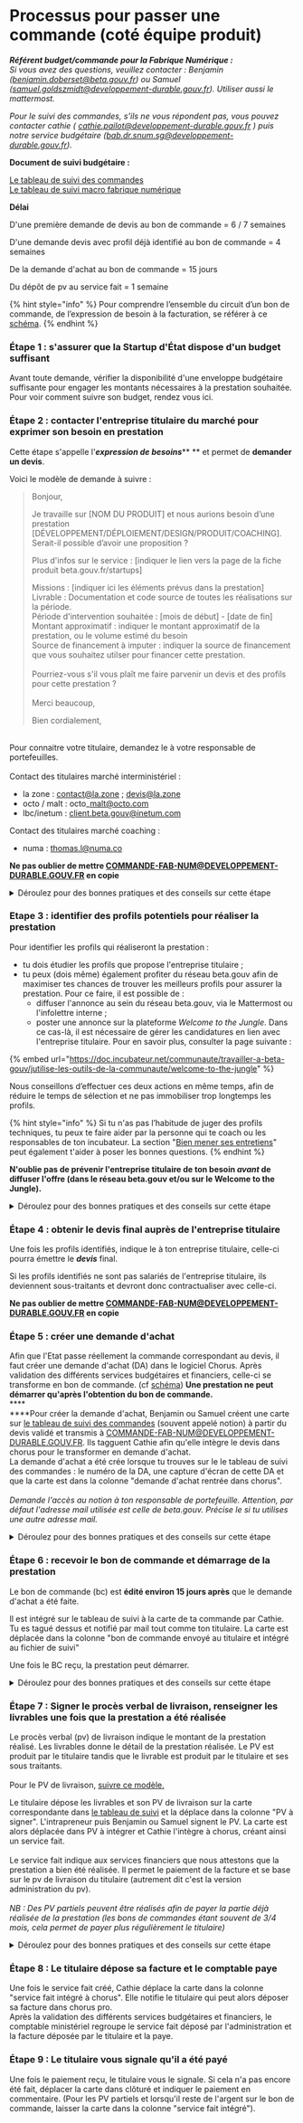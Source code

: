 # Processus pour passer une commande (coté équipe produit)

_**Référent budget/commande pour la Fabrique Numérique :**_\
_Si vous avez des questions, veuillez contacter : Benjamin (benjamin.doberset@beta.gouv.fr) ou Samuel (samuel.goldszmidt@developpement-durable.gouv.fr). Utiliser aussi le mattermost._

_Pour le suivi des commandes, s'ils ne vous répondent pas, vous pouvez contacter cathie ( cathie.pailot@developpement-durable.gouv.fr ) puis notre service budgétaire (bab.dr.snum.sg@developpement-durable.gouv.fr)._

**Document de suivi budgétaire :**

[Le tableau de suivi des commandes \
](https://www.notion.so/lafabnum/Suivi-des-bons-de-commande-BC-9e2e7dae11c740ce99a2e9e87cb3873c)[Le tableau de suivi macro fabrique numérique](https://docs.google.com/spreadsheets/d/1\_3BN-avzUNgh-DCD\_95VL0didj8QSv4CNnASsIHnwPw/edit?usp=sharing)

**Délai**

D'une première demande de devis au bon de commande = 6 / 7 semaines

D'une demande devis avec profil déjà identifié au bon de commande = 4 semaines

De la demande d'achat au bon de commande = 15 jours

Du dépôt de pv au service fait = 1 semaine

{% hint style="info" %}
Pour comprendre l’ensemble du circuit d’un bon de commande, de l’expression de besoin à la facturation, se référer à ce [schéma](https://miro.com/app/board/uXjVO-zTnXY=/?share\_link\_id=17201334548).
{% endhint %}

### Étape 1 : s'assurer que la Startup d'État dispose d'un budget suffisant

Avant toute demande, vérifier la disponibilité d'une enveloppe budgétaire suffisante pour engager les montants nécessaires à la prestation souhaitée. Pour voir comment suivre son budget, rendez vous ici.

### Étape 2 : contacter **l'entreprise titulaire du marché pour exprimer son besoin en prestation**

Cette étape s'appelle l'_**expression de besoins**_** ** et permet de **demander un devis**.

Voici le modèle de demande à suivre :&#x20;

> Bonjour,
>
> Je travaille sur \[NOM DU PRODUIT] et nous aurions besoin d’une prestation \[DÉVELOPPEMENT/DÉPLOIEMENT/DESIGN/PRODUIT/COACHING]. Serait-il possible d’avoir une proposition ?
>
> Plus d'infos sur le service : \[indiquer le lien vers la page de la fiche produit beta.gouv.fr/startups]
>
> Missions : \[indiquer ici les éléments prévus dans la prestation] \
> Livrable : Documentation et code source de toutes les réalisations sur la période. \
> Période d'intervention souhaitée : \[mois de début] - \[date de fin] \
> Montant approximatif : indiquer le montant approximatif de la prestation, ou le volume estimé du besoin\
> Source de financement à imputer : indiquer la source de financement que vous souhaitez utilser pour financer cette prestation.\
> \
> Pourriez-vous s'il vous plaît me faire parvenir un devis et des profils pour cette prestation ? \
> \
> Merci beaucoup,
>
> Bien cordialement,

&#x20;\
Pour connaitre votre titulaire, demandez le à votre responsable de portefeuilles. \
\
Contact des titulaires marché interministériel :&#x20;

* la zone : contact@la.zone ; devis@la.zone
* octo / malt : octo\_malt@octo.com
* lbc/inetum : client.beta.gouv@inetum.com

Contact des titulaires marché coaching :&#x20;

* numa : thomas.l@numa.co

**Ne pas oublier de mettre COMMANDE-FAB-NUM@DEVELOPPEMENT-DURABLE.GOUV.FR en copie**

<details>

<summary>Déroulez pour des bonnes pratiques et des conseils sur cette étape</summary>

_**Evaluer le coût de la prestation avec les TJM, les frais et le taux de marque**_

Pour évaluer le nombre d’UO nécessaire pour la réalisation de la prestation et en cas d'intervention de profils au statut d'indépendant, vous pouvez regarder les profils envisagés pressentis et leur TJM ainsi que les frais pressentis.

Par ailleurs vous devez intégrer le taux de marque de l’attributaire. L’application de taux de marque sur les frais dépend de votre titulaire. Si vous ne les connaissez pas, demandez ces informations à votre titulaire ou à votre responsable d’incubateur.

La formule pour estimer le prix final de la prestation est alors :

* s'il y a un taux de marque sur les frais (Scopopop) : Prix attributaire = **(**TJM \* _nb de jours + frais)\* taux de votre titulaire_

<!---->

* _si il n’y a pas taux de marque sur les frais (Octo, Malt, LBC, Inetum, etc) : prix attributaire = TJM \*_ nb de jours \*taux de votre titulaire + frais

</details>



### **Etape 3 : identifier des profils potentiels pour réaliser la prestation**

Pour identifier les profils qui réaliseront la prestation :&#x20;

* tu dois étudier les profils que propose l'entreprise titulaire ;&#x20;
* tu peux (dois même) également profiter du réseau beta.gouv afin de maximiser tes chances de trouver les meilleurs profils pour assurer la prestation. Pour ce faire, il est possible de :&#x20;
  * diffuser l'annonce au sein du réseau beta.gouv, via le Mattermost ou l'infolettre interne ;&#x20;
  * poster une annonce sur la plateforme _Welcome to the Jungle_. Dans ce cas-là, il est nécessaire de gérer les candidatures en lien avec l'entreprise titulaire. Pour en savoir plus, consulter la page suivante :&#x20;

{% embed url="https://doc.incubateur.net/communaute/travailler-a-beta-gouv/jutilise-les-outils-de-la-communaute/welcome-to-the-jungle" %}

Nous conseillons d’effectuer ces deux actions en même temps, afin de réduire le temps de sélection et ne pas immobiliser trop longtemps les profils.&#x20;

{% hint style="info" %}
Si tu n'as pas l’habitude de juger des profils techniques, tu peux te faire aider par la personne qui te coach ou les responsables de ton incubateur. La section "[Bien mener ses entretiens](../../../../gerer-sa-startup-detat-ou-de-territoires-au-quotidien/decouvrir-les-differents-metiers-dune-startup-detat/recrutement/conseils-pour-le-recrutement.md#bien-mener-ses-entretiens)" peut également t'aider à poser les bonnes questions.
{% endhint %}

**N'oublie pas de prévenir l'entreprise titulaire de ton besoin **_**avant**_** de diffuser  l'offre (dans le réseau beta.gouv et/ou sur le Welcome to the Jungle).**

<details>

<summary>Déroulez pour des bonnes pratiques et des conseils sur cette étape</summary>

_**Répondre à tous les candidats**_\
_****_Vous devez répondre à tous les candidats : \
\- pour indiquer que vous avez bien reçu la candidature (sous 48h, si possible) \
\- pour indiquer votre décision même si celle-ci est négative

_**Donner une visibilité aux candidats**_\
_****_Ne bloquez pas les candidats et indiquer dès le départ à quelle date vous rendrez votre décision et le processus de recrutement prévu

_**Rappeler les valeurs de beta**_\
_****_Rappeler lors des échanges, l’importance des valeurs de beta et de notre culture de travail. S’assurer que le candidat les a lues et s'y reconnait.\
\
_**Aller voir les candidatures spontanées**_\
_****_Le site vitrine du welcom to the jungle permet les candidatures spontanées, n’hésitez pas à regarder si des profils peuvent vous intéresser. Pour ce faire se rendre dans l’offre “candidature spontanée”.

_**Faire attention aux biais**_\
_****_Nous sommes tous biaisés, y faire attention et [se sensibiliser](https://mozaikrh.com/11-biais-cognitifs-a-connaitre-pour-mieux-recruter/) si ce n'est pas déjà fait !&#x20;

_**Faire un bilan avec son titulaire des profils retenus**_

Que vous ayez retenu un profil proposé par votre titulaire ou trouvé par vous même, discuter de votre choix avec votre titulaire. Cela lui permettra de vous proposer des profils plus adéquats par la suite ainsi que d'affiner vos recherches.

</details>

### Étape 4 : obtenir le devis final auprès de l'entreprise titulaire&#x20;

Une fois les profils identifiés, indique le à ton entreprise titulaire, celle-ci pourra émettre le _**devis**_ final.

Si les profils identifiés ne sont pas salariés de l'entreprise titulaire, ils deviennent sous-traitants et devront donc contractualiser avec celle-ci.&#x20;

**Ne pas oublier de mettre COMMANDE-FAB-NUM@DEVELOPPEMENT-DURABLE.GOUV.FR en copie**

### Étape 5 : créer une demande d'achat&#x20;

Afin que l'Etat passe réellement la commande correspondant au devis, il faut créer une demande d'achat (DA) dans le logiciel Chorus. Après validation des différents services budgétaires et financiers, celle-ci se transforme en bon de commande. (cf [schéma](https://miro.com/app/board/uXjVO-zTnXY=/?share\_link\_id=77873642122)) **Une prestation ne peut démarrer qu'après l'obtention du bon de commande.**\
****\
****Pour créer la demande d'achat, Benjamin ou Samuel créent une carte sur [le tableau de suivi des commandes](https://www.notion.so/lafabnum/Suivi-des-bons-de-commande-BC-9e2e7dae11c740ce99a2e9e87cb3873c) (souvent appelé notion) à partir du devis validé et transmis  à COMMANDE-FAB-NUM@DEVELOPPEMENT-DURABLE.GOUV.FR. Ils tagguent Cathie afin qu'elle intègre le devis dans chorus pour le transformer en demande d'achat. \
La demande d'achat a été crée lorsque tu trouves sur le le tableau de suivi des commandes : le numéro de la DA, une capture d'écran de cette DA et que la carte est dans la colonne "demande d'achat rentrée dans chorus".\
\
_Demande l'accès au notion à ton responsable de portefeuille. Attention, par défaut l'adresse mail utilisée est celle de beta.gouv. Précise le si tu utilises une autre adresse mail._

<details>

<summary>Déroulez pour des bonnes pratiques et des conseils sur cette étape</summary>

Vérifie que la carte a bien été crée dans le tableau de suivi et que la demande d'achat a bien été passée. Si ce n'est pas le cas, n'hésite pas à relancer en direct Benjamin ou Samuel.

</details>

### Étape 6 : recevoir le bon de commande et démarrage de la prestation

Le bon de commande (bc) est **édité environ 15 jours après** que le demande d'achat a été faite.

Il est intégré sur le tableau de suivi à la carte de ta commande par Cathie. Tu es tagué dessus et notifié par mail tout comme ton titulaire. La carte est déplacée dans la colonne "bon de commande envoyé au titulaire et intégré au fichier de suivi"

Une fois le BC reçu, la prestation peut démarrer.

<details>

<summary>Déroulez pour des bonnes pratiques et des conseils sur cette étape</summary>

**Consulte le tableau de suivi**

L'ensemble des informations concernant ta commande et son état d'avancement son sur la carte correspondante dans le tableau de suivi. Si tu es à la recherche d'informations, c'est le premier endroit où te rendre !&#x20;

</details>

### Étape 7 : Signer le procès verbal de livraison, renseigner les livrables une fois que la prestation a été réalisée&#x20;

Le procès verbal (pv) de livraison indique le montant de la prestation réalisé. Les livrables donne le détail de la prestation réalisée. Le PV est produit par le titulaire tandis que le livrable est produit par le titulaire et ses sous traitants.\
\
Pour le PV de livraison, [suivre ce modèle.](https://docs.google.com/document/d/1LrcOaots1WCRLdTA3\_cCOv2hg8av17mV9K1WpL-2yec/edit?usp=sharing)

Le titulaire dépose les livrables et son PV de livraison sur la carte correspondante dans [le tableau de suivi](https://www.notion.so/Suivi-des-bons-de-commande-BC-9e2e7dae11c740ce99a2e9e87cb3873c) et la déplace dans la colonne "PV à signer". L'intrapreneur puis Benjamin ou Samuel signent le PV. La carte est alors déplacée dans PV à intégrer et Cathie l'intègre à chorus, créant ainsi un service fait.\
\
Le service fait indique aux services financiers que nous attestons que la prestation a bien été réalisée. Il permet le paiement de la facture et se base sur le pv de livraison du titulaire (autrement dit c'est la version administration du pv).\
\
_NB : Des PV partiels peuvent être réalisés afin de payer la partie déjà réalisée de la prestation (les bons de commandes étant souvent de 3/4 mois, cela permet de payer plus régulièrement le titulaire)_

<details>

<summary>Déroulez pour des bonnes pratiques et des conseils sur cette étape</summary>

**Vérifier que la carte est bien dans la colonne PV à signer**

Lorsque le titulaire dépose son PV, bien vérifier qu'il a aussi déplacer la carte. Sinon, il y a des chances que Benjamin ou Samuel ne le voient pas, ne signent pas et créent ainsi des retards.

</details>

### Étape 8 : Le titulaire dépose sa facture et le comptable paye

Une fois le service fait créé, Cathie déplace la carte dans la colonne "service fait intégré à chorus". Elle notifie le titulaire qui peut alors déposer sa facture dans chorus pro.\
Après la validation des différents services budgétaires et financiers, le comptable ministériel regroupe le service fait déposé par l'administration et la facture déposée par le titulaire et la paye.

### Étape 9 : Le titulaire vous signale qu'il a été payé

Une fois le paiement reçu, le titulaire vous le signale. Si cela n'a pas encore été fait, déplacer la carte dans clôturé et indiquer le paiement en commentaire. (Pour les PV partiels et lorsqu'il reste de l'argent sur le bon de commande, laisser la carte dans la colonne "service fait intégré").
